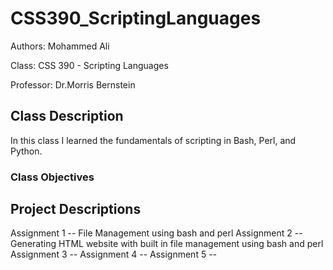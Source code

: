 # CSS390_ScriptingLanguages

Authors: Mohammed Ali

Class: CSS 390 - Scripting Languages

Professor: Dr.Morris Bernstein

## Class Description

In this class I learned the fundamentals of scripting in Bash, Perl, and Python.

### Class Objectives


## Project Descriptions

Assignment 1 -- File Management using bash and perl
Assignment 2 -- Generating HTML website with built in file management using bash and perl
Assignment 3 --
Assignment 4 --
Assignment 5 --